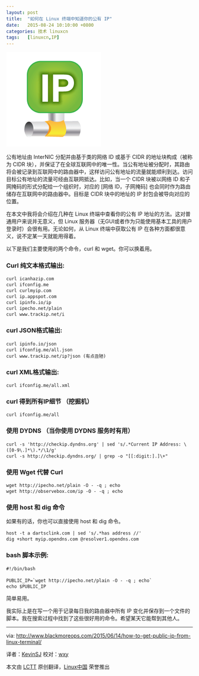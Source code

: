 ```yaml
---
layout: post
title:	"如何在 Linux 终端中知道你的公有 IP"
date:	2015-08-24 10:10:00 +0800 
categories:	技术 linuxcn 
tags:	[linuxcn,IP]
---
```



![](/Asserts/Images/album/201508/23/231234m0cc94nn09efzo7d.png)


公有地址由 InterNIC 分配并由基于类的网络 ID 或基于 CIDR 的地址块构成（被称为 CIDR 块），并保证了在全球互联网中的唯一性。当公有地址被分配时，其路由将会被记录到互联网中的路由器中，这样访问公有地址的流量就能顺利到达。访问目标公有地址的流量可经由互联网抵达。比如，当一个 CIDR 块被以网络 ID 和子网掩码的形式分配给一个组织时，对应的 [网络 ID，子网掩码] 也会同时作为路由储存在互联网中的路由器中。目标是 CIDR 块中的地址的 IP 封包会被导向对应的位置。


在本文中我将会介绍在几种在 Linux 终端中查看你的公有 IP 地址的方法。这对普通用户来说并无意义，但 Linux 服务器（无GUI或者作为只能使用基本工具的用户登录时）会很有用。无论如何，从 Linux 终端中获取公有 IP 在各种方面都很意义，说不定某一天就能用得着。


以下是我们主要使用的两个命令，curl 和 wget。你可以换着用。


### Curl 纯文本格式输出:



```
curl icanhazip.com
curl ifconfig.me
curl curlmyip.com
curl ip.appspot.com
curl ipinfo.io/ip
curl ipecho.net/plain
curl www.trackip.net/i

```

### curl JSON格式输出:



```
curl ipinfo.io/json
curl ifconfig.me/all.json
curl www.trackip.net/ip?json (有点丑陋)

```

### curl XML格式输出:



```
curl ifconfig.me/all.xml

```

### curl 得到所有IP细节 （挖掘机）



```
curl ifconfig.me/all

```

### 使用 DYDNS （当你使用 DYDNS 服务时有用）



```
curl -s 'http://checkip.dyndns.org' | sed 's/.*Current IP Address: \([0-9\.]*\).*/\1/g' 
curl -s http://checkip.dyndns.org/ | grep -o "[[:digit:].]\+"

```

### 使用 Wget 代替 Curl



```
wget http://ipecho.net/plain -O - -q ; echo
wget http://observebox.com/ip -O - -q ; echo

```

### 使用 host 和 dig 命令


如果有的话，你也可以直接使用 host 和 dig 命令。



```
host -t a dartsclink.com | sed 's/.*has address //'
dig +short myip.opendns.com @resolver1.opendns.com

```

### bash 脚本示例:



```
#!/bin/bash

PUBLIC_IP=`wget http://ipecho.net/plain -O - -q ; echo`
echo $PUBLIC_IP

```

简单易用。


我实际上是在写一个用于记录每日我的路由器中所有 IP 变化并保存到一个文件的脚本。我在搜索过程中找到了这些很好用的命令。希望某天它能帮到其他人。




---


via: <http://www.blackmoreops.com/2015/06/14/how-to-get-public-ip-from-linux-terminal/>


译者：[KevinSJ](https://github.com/KevinSJ) 校对：[wxy](https://github.com/wxy)


本文由 [LCTT](https://github.com/LCTT/TranslateProject) 原创翻译，[Linux中国](https://linux.cn/) 荣誉推出
